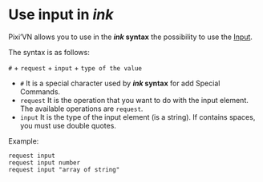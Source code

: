# Use input in *ink*

Pixi’VN allows you to use in the ***ink* syntax** the possibility to use the [Input](/start/input.md).

The syntax is as follows:

`#` + `request` + `input` + `type of the value`

* `#` It is a special character used by ***ink* syntax** for add Special Commands.
* `request` It is the operation that you want to do with the input element. The available operations are `request`.
* `input` It is the type of the input element (is a string). If contains spaces, you must use double quotes.

Example:

```ink
request input
request input number
request input "array of string"
```
